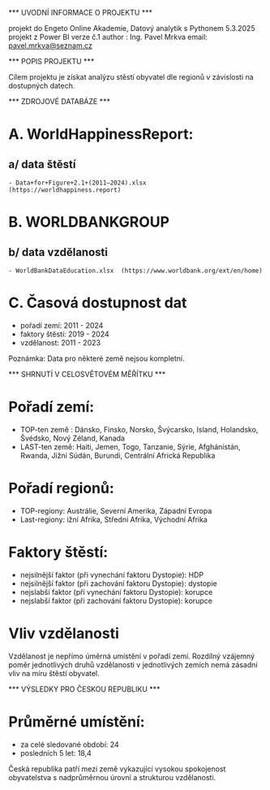 *** UVODNÍ INFORMACE O PROJEKTU ***

projekt do Engeto Online Akademie, Datový analytik s Pythonem 5.3.2025
projekt z Power BI
verze č.1
author : Ing. Pavel Mrkva
email: pavel.mrkva@seznam.cz


*** POPIS PROJEKTU ***

Cílem projektu je získat analýzu stěstí obyvatel dle regionů v závislosti na dostupných datech.


*** ZDROJOVÉ DATABÁZE ***

# A. WorldHappinessReport:
## a/ data štěstí
    - Data+for+Figure+2.1+(2011–2024).xlsx    (https://worldhappiness.report)

# B. WORLDBANKGROUP
## b/ data vzdělanosti
    - WorldBankDataEducation.xlsx  (https://www.worldbank.org/ext/en/home)

# C. Časová dostupnost dat
- pořadí zemí:	    2011 - 2024
- faktory štěstí:	2019 - 2024
- vzdělanost:		2011 - 2023

Poznámka:
Data pro některé země nejsou kompletní.



*** SHRNUTÍ V CELOSVĚTOVÉM MĚŘÍTKU ***

# Pořadí zemí:
- TOP-ten země : Dánsko, Finsko, Norsko, Švýcarsko, Island, Holandsko, Švédsko, Nový Zéland, Kanada 
- LAST-ten země: Haiti, Jemen, Togo, Tanzanie, Sýrie, Afghánistán, Rwanda, Jižní Súdán, Burundi, Centrální Africká Republika

# Pořadí regionů:
- TOP-regiony:      Austrálie, Severní Amerika, Západní Evropa 
- Last-regiony:     ižní Afrika, Střední Afrika, Východní Afrika

# Faktory štěstí:
- nejsilnější faktor (při vynechání faktoru Dystopie):  HDP 
- nejsilnější faktor (při zachování faktoru Dystopie):  dystopie 
- nejslabší faktor (při vynechání faktoru Dystopie):    korupce 
- nejslabší faktor (při zachování faktoru Dystopie):    korupce

# Vliv vzdělanosti
Vzdělanost je nepřímo úměrná umístění v pořadí zemí.
Rozdílný vzájemný poměr jednotlivých druhů vzdělanosti v jednotlivých zemích nemá zásadní vliv na míru štěstí obyvatel.



*** VÝSLEDKY PRO ČESKOU REPUBLIKU ***

# Průměrné umístění:
- za celé sledované období: 24 
- posledních 5 let:         18,4 

Česká republika patří mezi země vykazující vysokou spokojenost obyvatelstva s nadprůměrnou úrovní a strukturou vzdělanosti.
